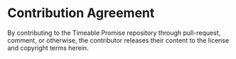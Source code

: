 Contribution Agreement
======================

By contributing to the Timeable Promise repository through pull-request, comment,
or otherwise, the contributor releases their content to the license
and copyright terms herein.
